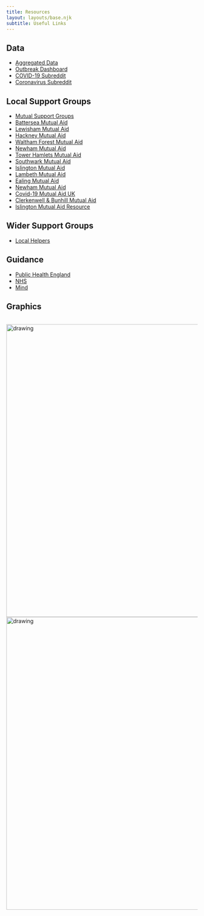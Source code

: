 ```yaml
---
title: Resources
layout: layouts/base.njk
subtitle: Useful Links
---
```



## Data

 - [Aggregated Data](https://github.com/CSSEGISandData/COVID-19)
 - [Outbreak Dashboard](https://www.arcgis.com/apps/opsdashboard/index.html#/bda7594740fd40299423467b48e9ecf6)
 - [COVID-19 Subreddit](http://reddit.com/r/covid19)
 - [Coronavirus Subreddit](https://www.reddit.com/r/Coronavirus)

## Local Support Groups
 - [Mutual Support Groups](https://freedomnews.org.uk/covid-19-uk-mutual-aid-groups-a-list/)
 - [Battersea Mutual Aid](https://www.facebook.com/groups/BatterseaMutualAid/)
 - [Lewisham Mutual Aid](https://www.facebook.com/groups/906156979855211/)
 - [Hackney Mutual Aid](https://www.facebook.com/groups/280285692955390/?hc_location=group)
 - [Waltham Forest Mutual Aid](https://www.facebook.com/groups/233168351049198/)
 - [Newham Mutual Aid](https://www.facebook.com/groups/202303704194767/)
 - [Tower Hamlets Mutual Aid](https://www.facebook.com/groups/2740546326063053/)
 - [Southwark Mutual Aid](https://www.facebook.com/groups/833177740485170/)
 - [Islington Mutual Aid](https://www.facebook.com/groups/926599381108201/)
 - [Lambeth Mutual Aid](https://www.facebook.com/groups/214918153220011/)
 - [Ealing Mutual Aid](https://www.facebook.com/groups/207463573829862/?ref=bookmarks)
 - [Newham Mutual Aid](https://www.facebook.com/groups/202303704194767/)
 - [Covid-19 Mutual Aid UK](https://www.facebook.com/groups/292963391332421/)
 - [Clerkenwell & Bunhill Mutual Aid](https://clerkenwell-bunhill.coronacorps.com)
 - [Islington Mutual Aid Resource](https://islington.coronacorps.com)

## Wider Support Groups
 - [Local Helpers](https://localhelpers.org/)

## Guidance
- [Public Health England](https://www.gov.uk/government/collections/coronavirus-covid-19-list-of-guidance)
- [NHS](https://www.nhs.uk/conditions/coronavirus-covid-19/)
- [Mind](https://www.mind.org.uk/information-support/coronavirus-and-your-wellbeing/)


## Graphics
<br/>
<img src="/images/Flyer-2xA5.jpg" alt="drawing" width="768"/>
<img src="/images/Poster-A4.jpg" alt="drawing" width="768"/>
